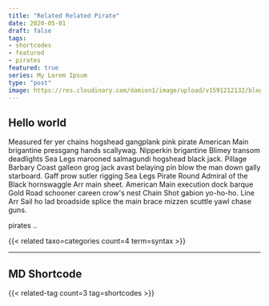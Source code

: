 ```yaml
---
title: "Related Related Pirate"
date: 2020-05-01
draft: false
tags: 
- shortcodes
- featured
- pirates
featured: true
series: My Lorem Ipsum
type: "post"
image: https://res.cloudinary.com/damien1/image/upload/v1591212132/blog/good-fast-cheap_sfdiue.jpg
---
```


## Hello world

Measured fer yer chains hogshead gangplank pink pirate American Main brigantine pressgang hands scallywag. Nipperkin brigantine Blimey transom deadlights Sea Legs marooned salmagundi hogshead black jack. Pillage Barbary Coast galleon grog jack avast belaying pin blow the man down gally starboard. Gaff prow sutler rigging Sea Legs Pirate Round Admiral of the Black hornswaggle Arr main sheet. American Main execution dock barque Gold Road schooner careen crow's nest Chain Shot gabion yo-ho-ho. Line Arr Sail ho lad broadside splice the main brace mizzen scuttle yawl chase guns.

pirates ..

{{< related taxo=categories count=4 term=syntax >}}

---

## MD Shortcode

{{< related-tag count=3 tag=shortcodes >}}
